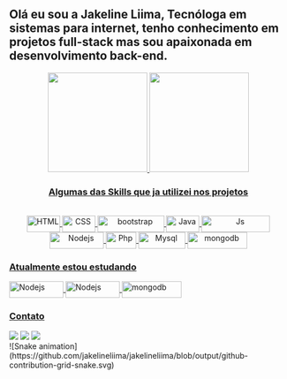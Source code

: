 ## Olá eu sou a Jakeline Liima, Tecnóloga em sistemas para internet, tenho conhecimento em projetos full-stack mas sou apaixonada em desenvolvimento back-end.

<div align="center">
  <a href="https://github.com/jakelineliima">
    <img height="180em"
      src="https://github-readme-stats.vercel.app/api?username=jakelineliima&show_icons=true&theme=dracula&include_all_commits=true&count_private=true" />
    <img height="180em"
      src="https://github-readme-stats.vercel.app/api/top-langs/?username=jakelineliima&layout=compact&langs_count=7&theme=dracula" />
</div>
  
  <div>
  </div>
  
<div align="center">
  <h3> Algumas das Skills que ja utilizei nos projetos </h3>
  <br>
  <img align="center" alt="HTML" height="30" width="60"
    src="https://img.shields.io/badge/HTML5-E34F26?style=for-the-badge&logo=html5&logoColor=white">
  <img align="center" alt="CSS" height="30" width="60"
    src="https://img.shields.io/badge/CSS3-1572B6?style=for-the-badge&logo=css3&logoColor=white">
  <img align="center" alt="bootstrap" height="30" width="121"
    src="https://img.shields.io/badge/Bootstrap-563D7C?style=for-the-badge&logo=bootstrap&logoColor=white">
  <img align="center" alt="Java" height="30" width="60"
    src="https://img.shields.io/badge/Java-ED8B00?style=for-the-badge&logo=java&logoColor=white">
  <img align="center" alt="Js" height="30" width="124"
    src="https://img.shields.io/badge/JavaScript-323330?style=for-the-badge&logo=javascript&logoColor=F7DF1E">
  <img align="center" alt="Nodejs" height="30" width="98"
    src="https://img.shields.io/badge/Node.js-43853D?style=for-the-badge&logo=node.js&logoColor=white">
  <img align="center" alt="Php" height="30" width="55"
    src="https://img.shields.io/badge/PHP-777BB4?style=for-the-badge&logo=php&logoColor=white">
  <img align="center" alt="Mysql" height="30" width="85"
    src="https://img.shields.io/badge/MySQL-00000F?style=for-the-badge&logo=mysql&logoColor=white">
  <img align="center" alt="mongodb" height="30" width="108"
    src="https://img.shields.io/badge/MongoDB-4EA94B?style=for-the-badge&logo=mongodb&logoColor=white">
</div>

  <h3>Atualmente estou estudando</h3>
 <img align="center" alt="Nodejs" height="30" width="98"
    src="https://img.shields.io/badge/Node.js-43853D?style=for-the-badge&logo=node.js&logoColor=white">
  <img align="center" alt="Nodejs" height="30" width="98"
    src="https://img.shields.io/badge/Express.js-404D59?style=for-the-badge">
  <img align="center" alt="mongodb" height="30" width="108"
    src="https://img.shields.io/badge/MongoDB-4EA94B?style=for-the-badge&logo=mongodb&logoColor=white">

<div>
  <h3> Contato </h3>
  <a href="https://instagram.com/jakelineliima" target="_blank"><img
      src="https://img.shields.io/badge/-Instagram-%23E4405F?style=for-the-badge&logo=instagram&logoColor=white"
      target="_blank"></a>
  <a href="jaqueline.liima555@gmail.com"><img
      src="https://img.shields.io/badge/-Gmail-%23333?style=for-the-badge&logo=gmail&logoColor=white"
      target="_blank"></a>
  <a href="https://www.linkedin.com/in/jaquelinelimadev/" target="_blank"><img
      src="https://img.shields.io/badge/-LinkedIn-%230077B5?style=for-the-badge&logo=linkedin&logoColor=white"
      target="_blank"></a>
  <br>
    ![Snake animation](https://github.com/jakelineliima/jakelineliima/blob/output/github-contribution-grid-snake.svg)
</div>
